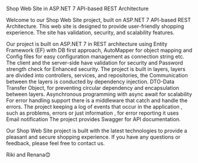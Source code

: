Shop Web Site in ASP.NET 7 API-based REST Architecture

Welcome to our Shop Web Site project, built on ASP.NET 7 API-based REST Architecture. 
This web site is designed to provide user-friendly shopping experience. The site has validation, security, and scalability features. 

Our project is built on  ASP.NET 7  in REST architecture using Entity Framework (EF) with DB first approach,
AutoMapper for object mapping and Config files for easy configuration management as connection string etc. 
The client and the server-side have validation for security and Password strength check for Enhanced security.
The project is built in layers, layers are divided into controllers, services, and repositories, 
the Communication between the layers is conducted by dependency injection.
DTO-Data Transfer Object, for preventing circular dependency and encapsulation between layers.
Asynchronous programming with async await for scalability
For error handling support there is a middleware that catch and handle the errors.
The project keeping a log of events that occur in  the application , such as problems, errors or just information ,
for error reporting it uses Email notification
The project provides Swagger for API documentation.

Our Shop Web Site project is built with the latest technologies to provide a pleasant and secure shopping experience.
If you have any questions or feedback, please feel free to contact us.

Riki and Renana😊
